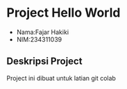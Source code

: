 # Project Hello World	

- Nama:Fajar Hakiki
- NIM:234311039	

## Deskripsi Project
Project ini dibuat untuk latian git colab

